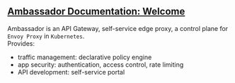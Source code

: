## [Ambassador Documentation: Welcome](https://www.getambassador.io/docs/)

Ambassador is an API Gateway, self-service edge proxy, a control plane for `Envoy Proxy` in `Kubernetes`.  
Provides:
* traffic management: declarative policy engine
* app security: authentication, access control, rate limiting
* API development: self-service portal
